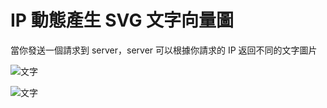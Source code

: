 # IP 動態產生 SVG 文字向量圖

當你發送一個請求到 server，server 可以根據你請求的 IP 返回不同的文字圖片

![文字](https://location-svg.glitch.me/white/location.png)

![文字](https://location-svg.glitch.me/dark/location.png)
